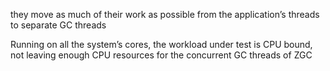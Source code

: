 they move as much of their work as possible from the application’s threads to separate GC threads

Running on all the system’s cores, the workload under test is CPU bound, not leaving enough CPU resources for the concurrent GC threads of ZGC